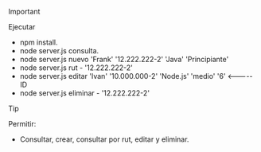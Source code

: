 > [!IMPORTANT]
>  Ejecutar
> * npm install.
> * node server.js consulta.
> * node server.js nuevo 'Frank' '12.222.222-2' 'Java' 'Principiante'
> * node server.js rut - '12.222.222-2'
> * node server.js editar 'Ivan' '10.000.000-2' 'Node.js' 'medio' '6' <----- ID
> * node server.js eliminar - '12.222.222-2'
> 

> [!TIP]
> Permitir:
> * Consultar, crear, consultar por rut, editar y eliminar.


